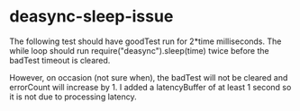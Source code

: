 # deasync-sleep-issue

The following test should have goodTest run for 2*time milliseconds. The while loop should run require("deasync").sleep(time) twice before the badTest timeout is cleared.

However, on occasion (not sure when), the badTest will not be cleared and errorCount will increase by 1. I added a latencyBuffer of at least 1 second so it is not due to processing latency.
